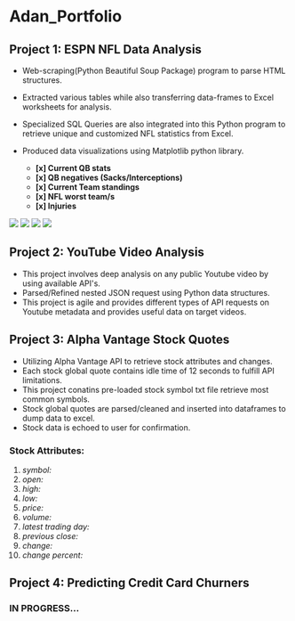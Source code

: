 # Adan_Portfolio

## Project 1: ESPN NFL Data Analysis
- Web-scraping(Python Beautiful Soup Package) program to parse HTML structures.
- Extracted various tables while also transferring data-frames to Excel worksheets for analysis. 
- Specialized SQL Queries are also integrated into this Python program to retrieve unique and customized NFL statistics from Excel.
- Produced data visualizations using Matplotlib python library.

  - **[x] Current QB stats**
  - **[x] QB negatives (Sacks/Interceptions)**
  - **[x] Current Team standings**
  - **[x] NFL worst team/s**
  - **[x] Injuries**
 
 ![](https://raw.githubusercontent.com/Adans-Code/espn_nfl_stats/main/top10_standings.JPG)
 ![](https://raw.githubusercontent.com/Adans-Code/espn_nfl_stats/main/top10_QB.JPG)
 ![](https://raw.githubusercontent.com/Adans-Code/espn_nfl_stats/main/TD.JPG)
 ![](https://raw.githubusercontent.com/Adans-Code/espn_nfl_stats/main/sacks.JPG)
 

## Project 2: YouTube Video Analysis
- This project involves deep analysis on any public Youtube video by using available API's.
- Parsed/Refined nested JSON request using Python data structures. 
- This project is agile and provides different types of API requests on Youtube metadata and provides useful data on target videos.

## Project 3: Alpha Vantage Stock Quotes
- Utilizing Alpha Vantage API to retrieve stock attributes and changes.
- Each stock global quote contains idle time of 12 seconds to fulfill API limitations.
- This project conatins pre-loaded stock symbol txt file retrieve most common symbols.
- Stock global quotes are parsed/cleaned and inserted into dataframes to dump data to excel.
- Stock data is echoed to user for confirmation.

### Stock Attributes:
1. *symbol:*
2. *open:*
3. *high:*
4. *low:*
5. *price:*
6. *volume:*
7. *latest trading day:*
8. *previous close:*
9. *change:*
10. *change percent:*

## Project 4: Predicting Credit Card Churners
###  **IN PROGRESS...**
